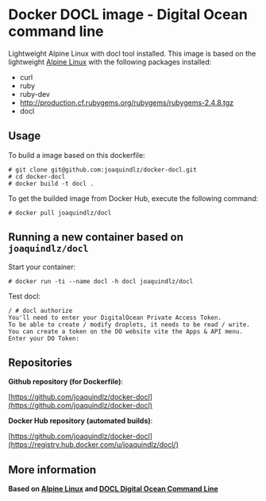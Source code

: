 Docker DOCL image - Digital Ocean command line
======================

Lightweight Alpine Linux with docl tool installed.
This image is based on the lightweight [Alpine Linux](https://github.com/gliderlabs/docker-alpine) with the following packages installed:

- curl
- ruby
- ruby-dev
- http://production.cf.rubygems.org/rubygems/rubygems-2.4.8.tgz
- docl

Usage
-----
To build a image based on this dockerfile:

    # git clone git@github.com:joaquindlz/docker-docl.git
    # cd docker-docl
    # docker build -t docl .

To get the builded image from Docker Hub, execute the following command:

	# docker pull joaquindlz/docl

Running a new container based on `joaquindlz/docl`
-----------------------------------

Start your container:

	# docker run -ti --name docl -h docl joaquindlz/docl

Test docl:

	/ # docl authorize
	You'll need to enter your DigitalOcean Private Access Token.
	To be able to create / modify droplets, it needs to be read / write.
	You can create a token on the DO website vite the Apps & API menu.
	Enter your DO Token:

Repositories
--------------------

**Github repository (for Dockerfile)**:

[https://github.com/joaquindlz/docker-docl](https://github.com/joaquindlz/docker-docl)


**Docker Hub repository (automated builds)**:

[https://github.com/joaquindlz/docker-docl](https://registry.hub.docker.com/u/joaquindlz/docl/)


More information
----------------

**Based on [Alpine Linux](http://www.alpinelinux.org/) and [DOCL Digital Ocean Command Line](https://github.com/nathansamson/docl)**
